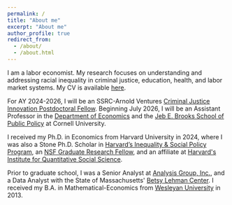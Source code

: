 ```yaml
---
permalink: /
title: "About me"
excerpt: "About me"
author_profile: true
redirect_from: 
  - /about/
  - /about.html
---
```


I am a labor economist. My research focuses on understanding and addressing racial inequality in criminal justice, education, health, and labor market systems. My CV is available [here](https://romainecampbell.github.io/files/CampbellRomaine_CV.pdf).

For AY 2024-2026, I will be an SSRC-Arnold Ventures [Criminal Justice Innovation Postdoctoral Fellow](https://www.ssrc.org/programs/arnold-ventures-criminal-justice-innovation-fellowships/fellows/). Beginning July 2026, I will be an Assistant Professor in the [Department of Economics](https://economics.cornell.edu/) and the [Jeb E. Brooks School of Public Policy](https://publicpolicy.cornell.edu/) at Cornell University.

I received my Ph.D. in Economics from Harvard University in 2024, where I was also a Stone Ph.D. Scholar in [Harvard’s Inequality & Social Policy Program](https://inequality.hks.harvard.edu), an [NSF Graduate Research Fellow](https://www.nsfgrfp.org), and an affiliate at [Harvard's Institute for Quantitative Social Science](https://www.iq.harvard.edu/about).

Prior to graduate school, I was a Senior Analyst at [Analysis Group, Inc.](https://www.analysisgroup.com/), and a Data Analyst with the State of Massachusetts' [Betsy Lehman Center](https://betsylehmancenterma.gov/). I received my B.A. in Mathematical-Economics from [Wesleyan University](https://www.wesleyan.edu/) in 2013.                           





